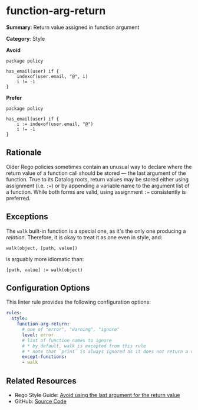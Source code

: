 # function-arg-return

**Summary**: Return value assigned in function argument

**Category**: Style

**Avoid**
```rego
package policy

has_email(user) if {
    indexof(user.email, "@", i)
    i != -1
}
```

**Prefer**

```rego
package policy

has_email(user) if {
    i := indexof(user.email, "@")
    i != -1
}
```

## Rationale

Older Rego policies sometimes contain an unusual way to declare where the return value of a function call should be
stored — the last argument of the function. True to its Datalog roots, return values may be stored either using
assignment (i.e. `:=`) or by appending a variable name to the argument list of a function. While both forms are valid,
using assignment `:=` consistently is preferred.

## Exceptions

The `walk` built-in function is a special one, as it's the only one producing a *relation*. Therefore, it is okay to
treat it as one even in style, and:

```rego
walk(object, [path, value])
```

is arguably more idiomatic than:

```rego
[path, value] := walk(object)
```

## Configuration Options

This linter rule provides the following configuration options:

```yaml
rules:
  style:
    function-arg-return:
      # one of "error", "warning", "ignore"
      level: error
      # list of function names to ignore
      # * by default, walk is excepted from this rule
      # * note that `print` is always ignored as it does not return a value
      except-functions:
      - walk
```

## Related Resources

- Rego Style Guide: [Avoid using the last argument for the return value](https://openpolicyagent.org/docs/style-guide#avoid-using-the-last-argument-for-the-return-value)
- GitHub: [Source Code](https://github.com/open-policy-agent/regal/blob/main/bundle/regal/rules/style/function-arg-return/function_arg_return.rego)
